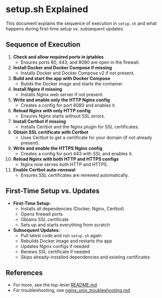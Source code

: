 # setup.sh Explained

This document explains the sequence of execution in `setup.sh` and what happens during first-time setup vs. subsequent updates.

## Sequence of Execution

1. **Check and allow required ports in iptables**
   - Ensures ports 80, 443, and 8080 are open in the firewall.
2. **Install Docker and Docker Compose if missing**
   - Installs Docker and Docker Compose v2 if not present.
3. **Build and start the app with Docker Compose**
   - Builds the Docker image and starts the container.
4. **Install Nginx if missing**
   - Installs Nginx web server if not present.
5. **Write and enable only the HTTP Nginx config**
   - Creates a config for port 8080 and enables it.
6. **Reload Nginx with only HTTP config**
   - Ensures Nginx starts without SSL errors.
7. **Install Certbot if missing**
   - Installs Certbot and the Nginx plugin for SSL certificates.
8. **Obtain SSL certificate with Certbot**
   - Uses Certbot to get a certificate for your domain (if not already present).
9. **Write and enable the HTTPS Nginx config**
   - Creates a config for port 443 with SSL and enables it.
10. **Reload Nginx with both HTTP and HTTPS configs**
    - Nginx now serves both HTTP and HTTPS.
11. **Enable Certbot auto-renewal**
    - Ensures SSL certificates are renewed automatically.

## First-Time Setup vs. Updates

- **First-Time Setup:**
  - Installs all dependencies (Docker, Nginx, Certbot)
  - Opens firewall ports
  - Obtains SSL certificate
  - Sets up and starts everything from scratch
- **Subsequent Updates:**
  - Pull latest code and run `setup.sh` again
  - Rebuilds Docker image and restarts the app
  - Updates Nginx configs if needed
  - Renews SSL certificate if needed
  - Skips already-installed dependencies and existing certificates

## References
- For more, see the top-level [README.md](../README.md)
- For troubleshooting, see [nginx_unix_troubleshooting.md](nginx_unix_troubleshooting.md)
